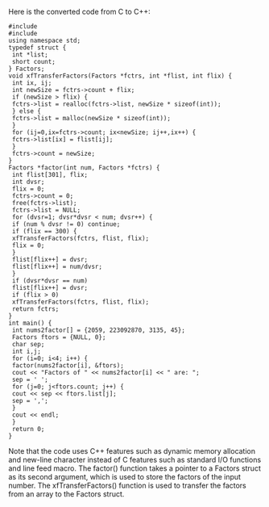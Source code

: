 Here is the converted code from C to C++:
```
#include 
#include 
using namespace std;
typedef struct {
 int *list;
 short count;
} Factors;
void xfTransferFactors(Factors *fctrs, int *flist, int flix) {
 int ix, ij;
 int newSize = fctrs->count + flix;
 if (newSize > flix) {
 fctrs->list = realloc(fctrs->list, newSize * sizeof(int));
 } else {
 fctrs->list = malloc(newSize * sizeof(int));
 }
 for (ij=0,ix=fctrs->count; ix<newSize; ij++,ix++) {
 fctrs->list[ix] = flist[ij];
 }
 fctrs->count = newSize;
}
Factors *factor(int num, Factors *fctrs) {
 int flist[301], flix;
 int dvsr;
 flix = 0;
 fctrs->count = 0;
 free(fctrs->list);
 fctrs->list = NULL;
 for (dvsr=1; dvsr*dvsr < num; dvsr++) {
 if (num % dvsr != 0) continue;
 if (flix == 300) {
 xfTransferFactors(fctrs, flist, flix);
 flix = 0;
 }
 flist[flix++] = dvsr;
 flist[flix++] = num/dvsr;
 }
 if (dvsr*dvsr == num) 
 flist[flix++] = dvsr;
 if (flix > 0)
 xfTransferFactors(fctrs, flist, flix);
 return fctrs;
}
int main() {
 int nums2factor[] = {2059, 223092870, 3135, 45};
 Factors ftors = {NULL, 0};
 char sep;
 int i,j;
 for (i=0; i<4; i++) {
 factor(nums2factor[i], &ftors);
 cout << "Factors of " << nums2factor[i] << " are: ";
 sep = ' ';
 for (j=0; j<ftors.count; j++) {
 cout << sep << ftors.list[j];
 sep = ',';
 }
 cout << endl;
 }
 return 0;
}
```
Note that the code uses C++ features such as dynamic memory allocation and new-line character instead of C features such as standard I/O functions and line feed macro. The factor() function takes a pointer to a Factors struct as its second argument, which is used to store the factors of the input number. The xfTransferFactors() function is used to transfer the factors from an array to the Factors struct.


